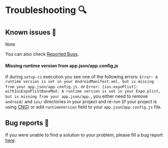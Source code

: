 # Troubleshooting 🔍

## Known issues 📌

> [!NOTE]
> You can also check [Reported Bugs](https://github.com/software-mansion/setup-ci/issues?q=is%3Aissue+label%3A%22%F0%9F%AA%B2+bug%22+).

#### Missing runtime version from app.json/app.config.js

If during `setup-ci` execution you see one of the following errors: `Error: A runtime version is set in your AndroidManifest.xml,
but is missing from your app.json/app.config.js.` or
`Error: [ios.expoPlist]: withIosExpoPlistBaseMod: A runtime version is set in your Expo.plist, but is missing from your app.json/app.`, you either need to remove `android/` and `ios/`
directories in your project and re-run (if your project is using [CNG](https://docs.expo.dev/workflow/continuous-native-generation/))
or add `runtimeVersion` field to your `app.json`/`app.config.js` file.

## Bug reports 🐛

If you were unable to find a solution to your problem, please fill a bug report [here](https://github.com/software-mansion/setup-ci/issues/new?assignees=&labels=&projects=&template=bug_report.md&title=).
